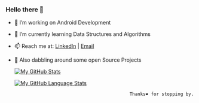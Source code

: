 ### Hello there 👋

- 🔭 I’m working on Android Development
- 🌱 I’m currently learning Data Structures and Algorithms
- 📫 Reach me at: [LinkedIn](https://www.linkedin.com/in/shauryachaubey/) | [Email](Mailto:shauryaccc98@gmail.com)
- 🚀 Also dabbling around some open Source Projects 

  [![My GitHub Stats](https://github-readme-stats.vercel.app/api/?username=ShauryaChaubey&count_private=true&theme=tokyonight&showicons=true)]()
  
  [![My GitHub Language Stats](https://github-readme-stats.vercel.app/api/top-langs/?username=ShauryaChaubey&langs_count=5&theme=tokyonight)]()
           
                                                 Thanks❤️ for stopping by.
